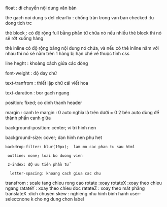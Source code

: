 float : di chuyển nội dung văn bản 

the gach noi dung s  del
clearfix : chống tràn trong van ban
checked :tu dong tich trc

thẻ block : có độ rộng full bằng phần tử chứa nó
nếu nhiều thẻ block thì nó sẽ rớt xuống hàng

thẻ inline có độ rộng bằng nội dung nó chứa,
và nếu có thẻ inline nằm với nhau thì nó sẽ nằm trên 1 hàng
bị hạn chế về thuộc tính css

line heght : khoảng cách giứa các dòng

font-weight : độ day chữ

text-tranfrom : thiết lập chữ cái viết hoa

text-daration : bor gach ngang
 
 position: fixed; co dinh thanh header

 margin : canh le 
 margin : 0 auto nghĩa là trên dưới = 0 2 bên auto dùng để thành phần canh giữa

  background-position: center; vi tri hinh nen

  background-size: cover; dan hinh nen phu het

    backdrop-filter: blur(10px);  lam mo cac phan tu sau html

     outline: none; loai bo duong vien
     
     z-index: đỘ ưu tiên phần tử 

      letter-spacing: khoang cach giua cac chu
      
transfrom : scale tang chieu rong cao
rotate :xoay
rotateX :xoay theo chieu ngang
ratateY : xoay theo chieu doc
ratateZ : xoay theo măt phẳng
 translateX :dich chuyen
 skew : nghieng nhu hinh binh hanh
 user-select:none k cho ng dung chon label